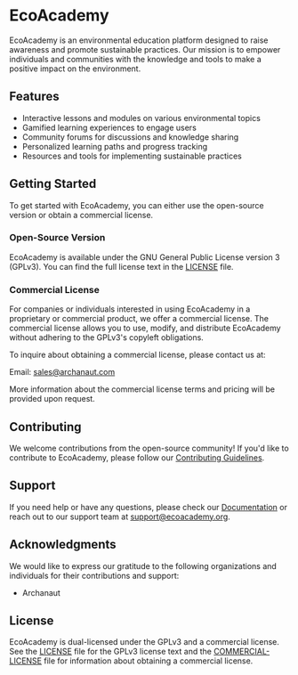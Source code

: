 # EcoAcademy

EcoAcademy is an environmental education platform designed to raise awareness and promote sustainable practices. Our mission is to empower individuals and communities with the knowledge and tools to make a positive impact on the environment.

## Features

- Interactive lessons and modules on various environmental topics
- Gamified learning experiences to engage users
- Community forums for discussions and knowledge sharing
- Personalized learning paths and progress tracking
- Resources and tools for implementing sustainable practices

## Getting Started

To get started with EcoAcademy, you can either use the open-source version or obtain a commercial license.

### Open-Source Version

EcoAcademy is available under the GNU General Public License version 3 (GPLv3). You can find the full license text in the [LICENSE](LICENSE) file.

### Commercial License

For companies or individuals interested in using EcoAcademy in a proprietary or commercial product, we offer a commercial license. The commercial license allows you to use, modify, and distribute EcoAcademy without adhering to the GPLv3's copyleft obligations.

To inquire about obtaining a commercial license, please contact us at:

Email: sales@archanaut.com

More information about the commercial license terms and pricing will be provided upon request.

## Contributing

We welcome contributions from the open-source community! If you'd like to contribute to EcoAcademy, please follow our [Contributing Guidelines](CONTRIBUTING.md).

## Support

If you need help or have any questions, please check our [Documentation](https://academy.archanaut.com/docs) or reach out to our support team at support@ecoacademy.org.

## Acknowledgments

We would like to express our gratitude to the following organizations and individuals for their contributions and support:

- Archanaut

## License

EcoAcademy is dual-licensed under the GPLv3 and a commercial license. See the [LICENSE](LICENSE) file for the GPLv3 license text and the [COMMERCIAL-LICENSE](COMMERCIAL-LICENSE) file for information about obtaining a commercial license.
